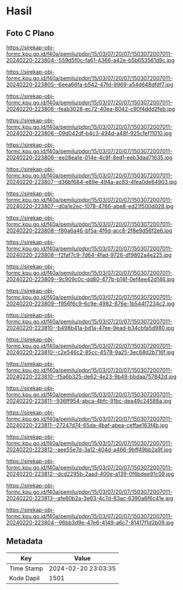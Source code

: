# Hasil

## Foto C Plano

https://sirekap-obj-formc.kpu.go.id/f40a/pemilu/pdpr/15/03/07/20/07/1503072007011-20240220-223804--559d5f0c-fa61-4366-a42e-b5b653561d9c.jpg

https://sirekap-obj-formc.kpu.go.id/f40a/pemilu/pdpr/15/03/07/20/07/1503072007011-20240220-223805--6eea66fa-b542-47fd-9969-a54d648dfdf7.jpg

https://sirekap-obj-formc.kpu.go.id/f40a/pemilu/pdpr/15/03/07/20/07/1503072007011-20240220-223806--feab3028-ec72-40ea-8042-c90f4ddd2feb.jpg

https://sirekap-obj-formc.kpu.go.id/f40a/pemilu/pdpr/15/03/07/20/07/1503072007011-20240220-223806--09d042df-b4c3-494d-a48f-925cfef11010.jpg

https://sirekap-obj-formc.kpu.go.id/f40a/pemilu/pdpr/15/03/07/20/07/1503072007011-20240220-223806--ee28ea1e-014e-4c9f-8ed1-eeb3dad71635.jpg

https://sirekap-obj-formc.kpu.go.id/f40a/pemilu/pdpr/15/03/07/20/07/1503072007011-20240220-223807--d36bf684-e89e-494a-ac83-4fea0de64903.jpg

https://sirekap-obj-formc.kpu.go.id/f40a/pemilu/pdpr/15/03/07/20/07/1503072007011-20240220-223807--d0a1e2ec-1078-4766-abe8-ed21f500d028.jpg

https://sirekap-obj-formc.kpu.go.id/f40a/pemilu/pdpr/15/03/07/20/07/1503072007011-20240220-223808--f80a6a46-bf5a-4f6d-acc8-2f8e9d56f2e6.jpg

https://sirekap-obj-formc.kpu.go.id/f40a/pemilu/pdpr/15/03/07/20/07/1503072007011-20240220-223808--f2faf7c9-7d64-4fad-9726-df9802a4e225.jpg

https://sirekap-obj-formc.kpu.go.id/f40a/pemilu/pdpr/15/03/07/20/07/1503072007011-20240220-223809--9c909c0c-dd80-477b-b14f-0ef4ee42d146.jpg

https://sirekap-obj-formc.kpu.go.id/f40a/pemilu/pdpr/15/03/07/20/07/1503072007011-20240220-223809--f956f6c9-6c9e-4982-876e-1b544f7234c2.jpg

https://sirekap-obj-formc.kpu.go.id/f40a/pemilu/pdpr/15/03/07/20/07/1503072007011-20240220-223810--b498b41a-bd1a-47ee-9ead-b34cbfa5d980.jpg

https://sirekap-obj-formc.kpu.go.id/f40a/pemilu/pdpr/15/03/07/20/07/1503072007011-20240220-223810--c2e546c2-85cc-4578-9a25-3ec68d2b716f.jpg

https://sirekap-obj-formc.kpu.go.id/f40a/pemilu/pdpr/15/03/07/20/07/1503072007011-20240220-223810--f5a6b325-de62-4e23-9b49-bbdaa757842d.jpg

https://sirekap-obj-formc.kpu.go.id/f40a/pemilu/pdpr/15/03/07/20/07/1503072007011-20240220-223811--936ff954-abca-4bfc-91bc-dea49c24588a.jpg

https://sirekap-obj-formc.kpu.go.id/f40a/pemilu/pdpr/15/03/07/20/07/1503072007011-20240220-223811--27247d74-65da-4baf-abea-ceffae163f4b.jpg

https://sirekap-obj-formc.kpu.go.id/f40a/pemilu/pdpr/15/03/07/20/07/1503072007011-20240220-223812--aee55e7d-3a12-404d-a466-9bff49bb2a9f.jpg

https://sirekap-obj-formc.kpu.go.id/f40a/pemilu/pdpr/15/03/07/20/07/1503072007011-20240220-223812--dcd2295b-2aad-400e-a139-0f6bdee91c09.jpg

https://sirekap-obj-formc.kpu.go.id/f40a/pemilu/pdpr/15/03/07/20/07/1503072007011-20240220-223813--afe80b2a-3e63-4c7d-83ac-6390a6f6c41e.jpg

https://sirekap-obj-formc.kpu.go.id/f40a/pemilu/pdpr/15/03/07/20/07/1503072007011-20240220-223804--96bb3d9e-47e6-4149-a6c7-81417f1d2b09.jpg


## Metadata

| Key        | Value               |
| ---------- | ------------------- |
| Time Stamp | 2024-02-20 23:03:35 |
| Kode Dapil | 1501                |



